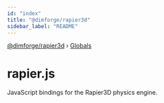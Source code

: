 ```yaml
---
id: "index"
title: "@dimforge/rapier3d"
sidebar_label: "README"
---
```


[@dimforge/rapier3d](index.md) › [Globals](globals.md)

# rapier.js
JavaScript bindings for the Rapier3D physics engine.
